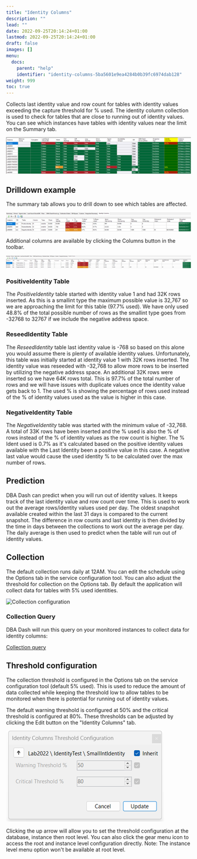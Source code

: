 ```yaml
---
title: "Identity Columns"
description: ""
lead: ""
date: 2022-09-25T20:14:24+01:00
lastmod: 2022-09-25T20:14:24+01:00
draft: false
images: []
menu:
  docs:
    parent: "help"
    identifier: "identity-columns-5ba5601e9ea4284b0b39fc6974dab128"
weight: 999
toc: true
---
```

Collects last identity value and row count for tables with identity values exceeding the capture threshold for % used. The identity column collection is used to check for tables that are close to running out of identity values.  You can see which instances have tables with identity values near the limit on the Summary tab.

![Summary](identity-columns-summary.png)

## Drilldown example

The summary tab allows you to drill down to see which tables are affected.

![Identity Columns drilldown](identity-columns.png)

Additional columns are available by clicking the Columns button in the toolbar.

![Identity Columns drilldown](identity-columns-full.png)

### PositiveIdentity Table

The *PositiveIdentity* table started with identity value 1 and had 32K rows inserted.  As this is a smallint type the maximum possible value is 32,767 so we are approaching the limit for this table (97.7% used).  We have only used 48.8% of the total possible number of rows as the smallint type goes from -32768 to 32767 if we include the negative address space.

### ReseedIdentity Table

The *ReseedIdentity* table last identity value is -768 so based on this alone you would assume there is plenty of available identity values.  Unfortunately, this table was initially started at identity value 1 with 32K rows inserted.  The identity value was reseeded with -32,768 to allow more rows to be inserted by utilizing the negative address space.  An additional 32K rows were inserted so we have 64K rows total. This is 97.7% of the total number of rows and we will have issues with duplicate values once the identity value gets back to 1.  The used % is showing the percentage of rows used instead of the % of identity values used as the value is higher in this case. 

### NegativeIdentity Table

The *NegativeIdentity* table was started with the minimum value of -32,768.  A total of 33K rows have been inserted and the % used is also the % of rows instead of the % of identity values as the row count is higher.  The % Ident used is 0.7% as it's calculated based on the positive identity values available with the Last Identity been a positive value in this case. A negative last value would cause the used identity % to be calculated over the max number of rows.

## Prediction

DBA Dash can predict when you will run out of identity values.  It keeps track of the last identity value and row count over time.  This is used to work out the average rows/identity values used per day.  The oldest snapshot available created within the last 31 days is compared to the current snapshot. The difference in row counts and last identity is then divided by the time in days between the collections to work out the average per day.  The daily average is then used to predict when the table will run out of identity values.

## Collection

The default collection runs daily at 12AM.  You can edit the schedule using the Options tab in the service configuration tool.  You can also adjust the threshold for collection on the Options tab.  By default the application will collect data for tables with 5% used identities.

![Collection configuration](identity-columns-collection-config.png)

### Collection Query

DBA Dash will run this query on your monitored instances to collect data for identity columns:

[Collection query](https://github.com/trimble-oss/dba-dash/blob/main/DBADash/SQL/SQLIdentityColumns.sql)

## Threshold configuration

The collection threshold is configured in the Options tab on the service configuration tool (default 5% used).  This is used to reduce the amount of data collected while keeping the threshold low to allow tables to be monitored when there is potential for running out of identity values.

The default warning threshold is configured at 50% and the critical threshold is configured at 80%.  These thresholds can be adjusted by clicking the Edit button on the "Identity Columns" tab.

![identity columns threshold configuration](identity-columns-threshold-configuration.png)

Clicking the up arrow will allow you to set the threshold configuration at the database, instance then root level.  You can also click the gear menu icon to access the root and instance level configuration directly.  Note: The instance level menu option won't be available at root level.